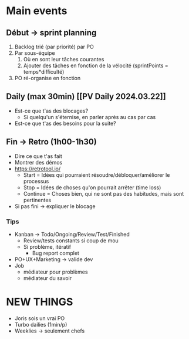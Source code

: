 # Main events
## Début -> sprint planning
1. Backlog trié (par priorité) par PO
2. Par sous-équipe
	1. Où en sont leur tâches courantes
	2. Ajouter des tâches en fonction de la vélocité (sprintPoints = temps*difficulté)
3. PO ré-organise en fonction

## Daily (max 30min) [[PV Daily 2024.03.22]] 
- Est-ce que t'as des blocages?
	- Si quelqu'un s'éternise, en parler après au cas par cas
- Est-ce que t'as des besoins pour la suite?

##  Fin -> Retro (1h00-1h30)
- Dire ce que t'as fait
- Montrer des démos
- https://retrotool.io/
	- Start = Idées qui pourraient résoudre/débloquer/améliorer le processus
	- Stop = Idées de choses qu'on pourrait arrêter (time loss)
	- Continue = Choses bien, qui ne sont pas des habitudes, mais sont pertinentes
- Si pas fini -> expliquer le blocage

### Tips
- Kanban -> Todo/Ongoing/Review/Test/Finished
	- Review/tests constants si coup de mou
	- Si problème, itératif
		- Bug report complet
- PO+UX+Marketing -> valide dev
- Job
	- médiateur pour problèmes
	- médiateur du savoir

# NEW THINGS
- Joris sois un vrai PO
- Turbo dailies (1min/p)
- Weeklies -> seulement chefs